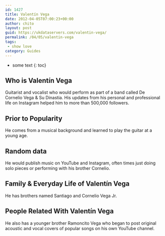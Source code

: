 ```yaml
---
id: 1427
title: Valentín Vega
date: 2012-04-05T07:00:23+00:00
author: chito
layout: post
guid: https://ukdataservers.com/valentin-vega/
permalink: /04/05/valentin-vega
tags:
 - show love
category: Guides
---
```


* some text
{: toc}
          
          
## Who is  Valentín Vega
                  
                  
                  
Guitarist and vocalist who would perform as part of a band called De Cornelio Vega & Su Dinastia. His updates from his personal and professional life on Instagram helped him to more than 500,000 followers.
                  
                
                
                
## Prior to Popularity 
                  
                  
                  
He comes from a musical background and learned to play the guitar at a young age.
                  
                
                
                
## Random data 
                  
                  
                  
He would publish music on YouTube and Instagram, often times just doing solo pieces or performing with his brother Cornelio.
                  
                
                
                
## Family & Everyday Life of Valentín Vega
                  
                  
                  
He has brothers named Santiago and Cornelio Vega Jr.
                  
                
                
                
## People Related With  Valentín Vega
                  
                  
                  
He also has a younger brother Ramoncito Vega who began to post original acoustic and vocal covers of popular songs on his own YouTube channel.
                  
                
              
            
          
          
          
    
    
  
